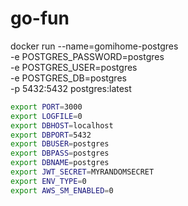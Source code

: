 # go-fun

docker run --name=gomihome-postgres \
  -e POSTGRES_PASSWORD=postgres \
  -e POSTGRES_USER=postgres \
  -e POSTGRES_DB=postgres \
  -p 5432:5432 postgres:latest

```bash
export PORT=3000
export LOGFILE=0
export DBHOST=localhost
export DBPORT=5432
export DBUSER=postgres
export DBPASS=postgres
export DBNAME=postgres
export JWT_SECRET=MYRANDOMSECRET
export ENV_TYPE=0
export AWS_SM_ENABLED=0
```
